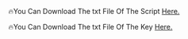 🔥You Can Download The txt File Of The Script [Here.](https://cdn.discordapp.com/attachments/998376310600638474/1011743050512482394/message.txt)

🔥You Can Download The txt File Of The Key [Here.](https://cdn.discordapp.com/attachments/998376310600638474/1010390737734598797/message.txt)

